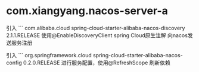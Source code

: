 # com.xiangyang.nacos-server-a
引入            ```  <dependency>
            <groupId>com.alibaba.cloud</groupId>
            <artifactId>spring-cloud-starter-alibaba-nacos-discovery</artifactId>
            <version>2.1.1.RELEASE</version>
        </dependency>
使用@EnableDiscoveryClient spring Cloud原生注解 向nacos发送服务注册

引入         ``` <dependency>
          <groupId>org.springframework.cloud</groupId>
          <artifactId>spring-cloud-starter-alibaba-nacos-config</artifactId>
          <version>0.2.0.RELEASE</version>
        </dependency>
 进行服务配置，使用@RefreshScope 刷新依赖


